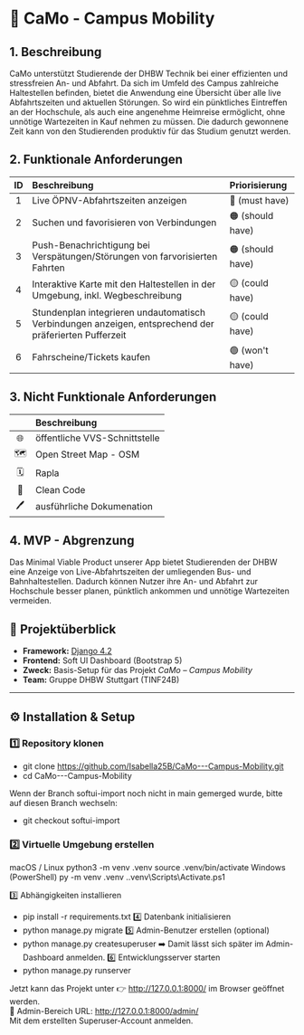 # 🚌 CaMo - Campus Mobility
## 1. Beschreibung

CaMo unterstützt Studierende der DHBW Technik bei einer effizienten und stressfreien An- und Abfahrt. Da sich im Umfeld des Campus zahlreiche Haltestellen befinden, bietet die Anwendung eine Übersicht über alle live Abfahrtszeiten und aktuellen Störungen. So wird ein pünktliches Eintreffen an der Hochschule, als auch eine angenehme Heimreise ermöglicht, ohne unnötige Wartezeiten in Kauf nehmen zu müssen. Die dadurch gewonnene Zeit kann von den Studierenden produktiv für das Studium genutzt werden.

## 2. Funktionale Anforderungen
| ID | Beschreibung | Priorisierung |
| :---: | :--- | :--- |
| 1 | Live ÖPNV-Abfahrtszeiten anzeigen | 🔴 (must have) |
| 2 | Suchen und favorisieren von Verbindungen | 🟠 (should have) |
| 3 | Push-Benachrichtigung bei Verspätungen/Störungen von farvorisierten Fahrten | 🟠 (should have) |
| 4 | Interaktive Karte mit den Haltestellen in der Umgebung, inkl. Wegbeschreibung | 🟡 (could have) |
| 5 | Stundenplan integrieren undautomatisch Verbindungen anzeigen, entsprechend der präferierten Pufferzeit | 🟡 (could have) |
| 6 | Fahrscheine/Tickets kaufen | 🟢 (won't have) |

## 3. Nicht Funktionale Anforderungen
|  | Beschreibung | 
| :---: | :--- |
| 🌐 | öffentliche VVS-Schnittstelle|
| 🗺️ | Open Street Map - OSM |
| 🗓 | Rapla  |
| 💎 | Clean Code |
| 🖊️ | ausführliche Dokumenation |

## 4. MVP - Abgrenzung

Das Minimal Viable Product unserer App bietet Studierenden der DHBW eine Anzeige von Live-Abfahrtszeiten der umliegenden Bus- und Bahnhaltestellen. Dadurch können Nutzer ihre An- und Abfahrt zur Hochschule besser planen, pünktlich ankommen und unnötige Wartezeiten vermeiden.

## 📁 Projektüberblick

- **Framework:** [Django 4.2](https://www.djangoproject.com/)
- **Frontend:** Soft UI Dashboard (Bootstrap 5)
- **Zweck:** Basis-Setup für das Projekt *CaMo – Campus Mobility*
- **Team:** Gruppe DHBW Stuttgart (TINF24B)

---

## ⚙️ Installation & Setup

### 1️⃣ Repository klonen

- git clone https://github.com/Isabella25B/CaMo---Campus-Mobility.git
- cd CaMo---Campus-Mobility 

Wenn der Branch softui-import noch nicht in main gemerged wurde, bitte auf diesen Branch wechseln:
- git checkout softui-import
  
### 2️⃣ Virtuelle Umgebung erstellen
macOS / Linux
python3 -m venv .venv
source .venv/bin/activate
Windows (PowerShell)
py -m venv .venv
.\.venv\Scripts\Activate.ps1

3️⃣ Abhängigkeiten installieren
- pip install -r requirements.txt
4️⃣ Datenbank initialisieren
- python manage.py migrate
5️⃣ Admin-Benutzer erstellen (optional)
- python manage.py createsuperuser
➡️ Damit lässt sich später im Admin-Dashboard anmelden.
6️⃣ Entwicklungsserver starten
- python manage.py runserver  
  
Jetzt kann das Projekt unter
👉 http://127.0.0.1:8000/
im Browser geöffnet werden.  
🔑 Admin-Bereich
URL: http://127.0.0.1:8000/admin/  
Mit dem erstellten Superuser-Account anmelden.
